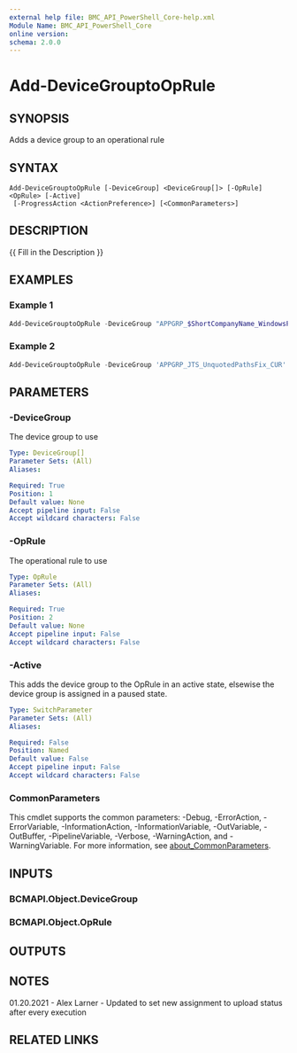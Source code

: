 ```yaml
---
external help file: BMC_API_PowerShell_Core-help.xml
Module Name: BMC_API_PowerShell_Core
online version:
schema: 2.0.0
---
```


# Add-DeviceGrouptoOpRule

## SYNOPSIS

Adds a device group to an operational rule

## SYNTAX

```text
Add-DeviceGrouptoOpRule [-DeviceGroup] <DeviceGroup[]> [-OpRule] <OpRule> [-Active]
 [-ProgressAction <ActionPreference>] [<CommonParameters>]
```

## DESCRIPTION

{{ Fill in the Description }}

## EXAMPLES

### Example 1

```PowerShell
Add-DeviceGrouptoOpRule -DeviceGroup "APPGRP_$ShortCompanyName_WindowsPathEnumerate_CUR" -OpRule "OPRULE_$ShortCompanyName_WindowsPathEnumerate_R1"
```

### Example 2

```PowerShell
Add-DeviceGrouptoOpRule -DeviceGroup 'APPGRP_JTS_UnquotedPathsFix_CUR' -OpRule 'OPRULE_JTS_UnquotedPathsFix_R1' -Active
```

## PARAMETERS

### -DeviceGroup

The device group to use

```yaml
Type: DeviceGroup[]
Parameter Sets: (All)
Aliases:

Required: True
Position: 1
Default value: None
Accept pipeline input: False
Accept wildcard characters: False
```

### -OpRule

The operational rule to use

```yaml
Type: OpRule
Parameter Sets: (All)
Aliases:

Required: True
Position: 2
Default value: None
Accept pipeline input: False
Accept wildcard characters: False
```

### -Active

This adds the device group to the OpRule in an active state, elsewise the device group is assigned in a paused state.

```yaml
Type: SwitchParameter
Parameter Sets: (All)
Aliases:

Required: False
Position: Named
Default value: False
Accept pipeline input: False
Accept wildcard characters: False
```

### CommonParameters

This cmdlet supports the common parameters: -Debug, -ErrorAction, -ErrorVariable, -InformationAction, -InformationVariable, -OutVariable, -OutBuffer, -PipelineVariable, -Verbose, -WarningAction, and -WarningVariable. For more information, see [about_CommonParameters](http://go.microsoft.com/fwlink/?LinkID=113216).

## INPUTS

### BCMAPI.Object.DeviceGroup

### BCMAPI.Object.OpRule

## OUTPUTS

## NOTES

01.20.2021 - Alex Larner - Updated to set new assignment to upload status after every execution

## RELATED LINKS
